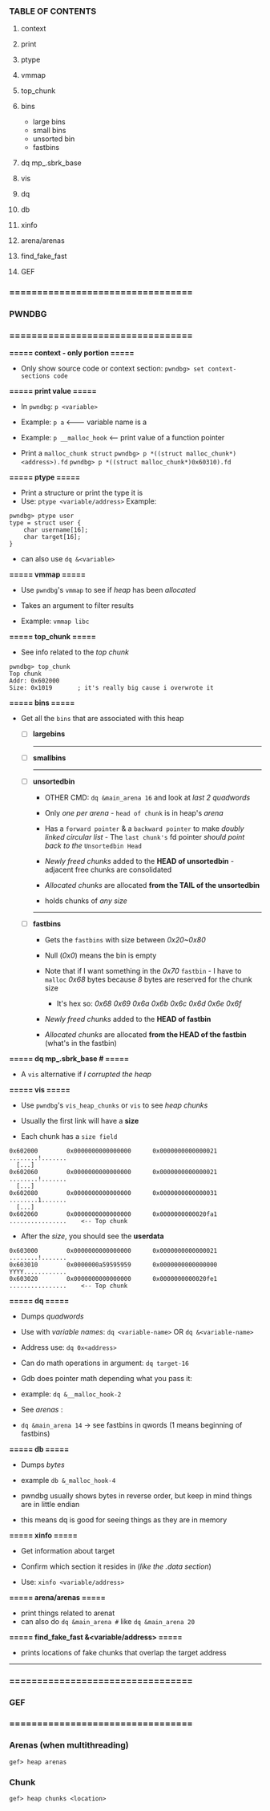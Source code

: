 ### TABLE OF CONTENTS
1.  context
2.  print
3.  ptype
4.  vmmap
5.  top_chunk
6.  bins
    + large bins
    + small bins
    + unsorted bin
    + fastbins
7.  dq mp_.sbrk_base
8.  vis
9.  dq
10. db
11. xinfo
12. arena/arenas
13. find_fake_fast

14. GEF


### ================================= ###
###              PWNDBG               ###
### ================================= ###


**===== context - only portion =====**
* Only show source code or context section: `pwndbg> set context-sections code`



**===== print value =====**
+ In `pwndbg`: `p <variable>`
 - Example: `p a` <--- variable name is a
 - Example: `p __malloc_hook` <-- print value of a function pointer

 - Print a `malloc_chunk struct`
   `pwndbg> p *((struct malloc_chunk*)<address>).fd`
   `pwndbg> p *((struct malloc_chunk*)0x60310).fd`
  
 

**===== ptype =====**
+ Print a structure or print the type it is
+ Use: `ptype <variable/address>`
Example:
```
pwndbg> ptype user
type = struct user {
    char username[16];
    char target[16];
}
```
+ can also use `dq &<variable>`

 
 
**===== vmmap =====**
+ Use `pwndbg`'s `vmmap` to see if _heap_ has been _allocated_

+ Takes an argument to filter results
 - Example: `vmmap libc`



**===== top_chunk =====**
+ See info related to the _top chunk_
```Example
pwndbg> top_chunk
Top chunk
Addr: 0x602000
Size: 0x1019       ; it's really big cause i overwrote it
```



**===== bins =====**
+ Get all the `bins` that are associated with this heap

  * [ ] **largebins**
  
    ----------------------------------------
    
  * [ ] **smallbins**
  
    ----------------------------------------
    
  * [ ] **unsortedbin**
       + OTHER CMD: `dq &main_arena 16` and look at _last 2 quadwords_
       
       + Only _one per arena_
        - `head of chunk` is in heap's _arena_
        
       + Has a `forward pointer` & a `backward pointer` to make _doubly linked circular list_
        - The `last chunk's` fd pointer _should point back to the_ `Unsortedbin Head`
      
       + _Newly freed chunks_ added to the **HEAD of unsortedbin**
        - adjacent free chunks are consolidated
       + _Allocated chunks_ are allocated **from the TAIL of the unsortedbin** 
      
       + holds chunks of _any size_
      
    ----------------------------------------
    
  * [ ] **fastbins**
       + Gets the `fastbins` with size between _0x20~0x80_
       + Null (_0x0_) means the bin is empty
       
       + Note that if I want something in the _0x70_ `fastbin`
        - I have to `malloc` _0x68_ bytes because _8_ bytes are reserved for the chunk size
         * It's hex so: _0x68 0x69 0x6a 0x6b 0x6c 0x6d 0x6e 0x6f_

       + _Newly freed chunks_ added to the **HEAD of fastbin**
       + _Allocated chunks_ are allocated **from the HEAD of the fastbin** (what's in the fastbin)




**===== dq mp_.sbrk_base # =====**
+ A `vis` alternative if _I corrupted the heap_



**===== vis =====**
+ Use `pwndbg`'s `vis_heap_chunks` or `vis` to see _heap chunks_

+ Usually the first link will have a **size**
 - Each chunk has a `size field`
```                                                     v--size_here
0x602000        0x0000000000000000      0x0000000000000021      ........!.......
  [...]
0x602060        0x0000000000000000      0x0000000000000021      ........!.......
  [...]
0x602080        0x0000000000000000      0x0000000000000031      ........1....... 
  [...]
0x602060        0x0000000000000000      0x0000000000020fa1      ................    <-- Top chunk
```

+ After the _size_, you should see the **userdata**
```                  userdata_is_YYYY_or_595959
0x603000        0x0000000000000000      0x0000000000000021      ........!.......
0x603010        0x0000000a59595959      0x0000000000000000      YYYY............
0x603020        0x0000000000000000      0x0000000000020fe1      ................    <-- Top chunk
```



**===== dq =====**
+ Dumps _quadwords_

+ Use with _variable names_: `dq <variable-name>`  OR  `dq &<variable-name>`
+ Address use: `dq 0x<address>`
+ Can do math operations in argument: `dq target-16`

+ Gdb does pointer math depending what you pass it:
 - example: `dq &__malloc_hook-2`

+ See _arenas_ :
 - `dq &main_arena 14` -> see fastbins in qwords (1 means beginning of fastbins)

**===== db =====**
+ Dumps _bytes_

+ example `db &_malloc_hook-4`
 - pwndbg usually shows bytes in reverse order, but keep in mind things are in little endian
  * this means dq is good for seeing things as they are in memory
  


**===== xinfo =====**
+ Get information about target
+ Confirm which section it resides in (_like the .data section_)

+ Use: `xinfo <variable/address>`



**===== arena/arenas =====**
+ print things related to arenat
+ can also do `dq &main_arena #` like `dq &main_arena 20`



**===== find_fake_fast &<variable/address> =====**
+ prints locations of fake chunks that overlap the target address


-------------------------------------------------------------------------


### ================================= ###
###                GEF                ###
### ================================= ###

### Arenas (when multithreading)
	gef> heap arenas


### Chunk
	gef> heap chunks <location>
